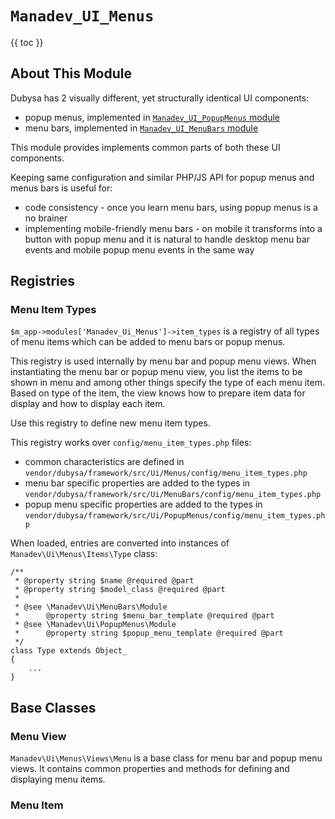 # `Manadev_UI_Menus` #

{{ toc }}

## About This Module ##

Dubysa has 2 visually different, yet structurally identical UI components:

* popup menus, implemented in [`Manadev_UI_PopupMenus` module](Manadev_UI_PopupMenus.html)
* menu bars, implemented in [`Manadev_UI_MenuBars` module](Manadev_UI_MenuBars.html)

This module provides implements common parts of both these UI components.

Keeping same configuration and similar PHP/JS API for popup menus and menus bars is useful for:

* code consistency - once you learn menu bars, using popup menus is a no brainer
* implementing mobile-friendly menu bars - on mobile it transforms into a button with popup menu and it is natural to handle desktop menu bar events and mobile popup menu events in the same way

## Registries ##

### Menu Item Types ###

`$m_app->modules['Manadev_Ui_Menus']->item_types` is a registry of all types of menu items which can be added to menu bars or popup menus.

This registry is used internally by menu bar and popup menu views. When instantiating the menu bar or popup menu view, you list the items to be shown in menu and among other things specify the type of each menu item. Based on type of the item, the view knows how to prepare item data for display and how to display each item.

Use this registry to define new menu item types.

This registry works over `config/menu_item_types.php` files:

* common characteristics are defined in `vendor/dubysa/framework/src/Ui/Menus/config/menu_item_types.php`
* menu bar specific properties are added to the types in `vendor/dubysa/framework/src/Ui/MenuBars/config/menu_item_types.php`
* popup menu specific properties are added to the types in `vendor/dubysa/framework/src/Ui/PopupMenus/config/menu_item_types.php`

When loaded, entries are converted into instances of `Manadev\Ui\Menus\Items\Type` class:

	/**
	 * @property string $name @required @part
	 * @property string $model_class @required @part
	 *
	 * @see \Manadev\Ui\MenuBars\Module
	 *      @property string $menu_bar_template @required @part
	 * @see \Manadev\Ui\PopupMenus\Module
	 *      @property string $popup_menu_template @required @part
	 */
	class Type extends Object_
	{
		...
	}

## Base Classes ##

### Menu View ###

`Manadev\Ui\Menus\Views\Menu` is a base class for menu bar and popup menu views. It contains common properties and methods for defining and displaying menu items.



### Menu Item ###

